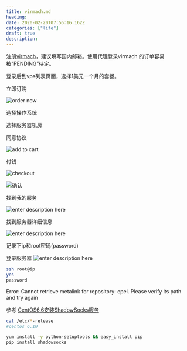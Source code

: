 ```yaml
---
title: virmach.md
heading: 
date: 2020-02-20T07:56:16.162Z
categories: ["life"]
draft: true
description: 
---
```


注册[virmach](https://billing.virmach.com/aff.php?aff=9472&gid=1)，建议填写国内邮箱。使用代理登录virmach 的订单容易被“PENDING”待定。

登录后到vps列表页面，选择1美元一个月的套餐。

立即订购 

![order now](https://gitee.com/smile365/blogimg/raw/master/sxy91/1582185425395.png
)


选择操作系统

选择服务器机房

同意协议

![add to cart](https://gitee.com/smile365/blogimg/raw/master/sxy91/1582186425110.png)

付钱

![checkout](https://gitee.com/smile365/blogimg/raw/master/sxy91/1582185909552.png)



![确认](https://gitee.com/smile365/blogimg/raw/master/sxy91/1582186699216.png)

找到我的服务

![enter description here](https://gitee.com/smile365/blogimg/raw/master/sxy91/1582186813872.png)


找到服务器详细信息

![enter description here](https://gitee.com/smile365/blogimg/raw/master/sxy91/1582187068821.png
)

记录下ip和root密码(password)


登录服务器
![enter description here](https://gitee.com/smile365/blogimg/raw/master/sxy91/1582187241195.png)

```bash
ssh root@ip
yes
password
```

Error: Cannot retrieve metalink for repository: epel. Please verify its path and try again

参考 [CentOS6.6安装ShadowSocks服务](https://github.com/jeezlee/www.pickerlee.com/wiki/CentOS6.6%E5%AE%89%E8%A3%85ShadowSocks%E6%9C%8D%E5%8A%A1)

```bash
cat /etc/*-release
#centos 6.10

yum install -y python-setuptools && easy_install pip
pip install shadowsocks
```